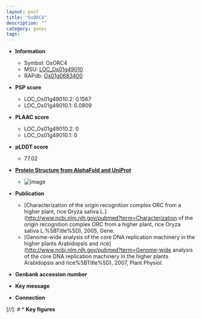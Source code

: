 ```yaml
---
layout: post
title: "OsORC4"
description: ""
category: genes
tags: 
---
```


* **Information**  
    + Symbol: OsORC4  
    + MSU: [LOC_Os01g49010](http://rice.plantbiology.msu.edu/cgi-bin/ORF_infopage.cgi?orf=LOC_Os01g49010)  
    + RAPdb: [Os01g0683400](http://rapdb.dna.affrc.go.jp/viewer/gbrowse_details/irgsp1?name=Os01g0683400)  

* **PSP score**  
    + LOC_Os01g49010.2: 0.1567 
    + LOC_Os01g49010.1: 0.0809 

* **PLAAC score**  
    + LOC_Os01g49010.2: 0 
    + LOC_Os01g49010.1: 0 

* **pLDDT score**
    + 77.02

* **[Protein Structure from AlphaFold and UniProt](https://www.uniprot.org/uniprotkb/Q5N8Q4/entry#structure)**
    + ![image](https://ricepsp.github.io/images/Q5/AF-Q5N8Q4-F1.png)

* **Publication**  
    + [Characterization of the origin recognition complex ORC from a higher plant, rice Oryza sativa L.](http://www.ncbi.nlm.nih.gov/pubmed?term=Characterization of the origin recognition complex ORC from a higher plant, rice Oryza sativa L.%5BTitle%5D), 2005, Gene.
    + [Genome-wide analysis of the core DNA replication machinery in the higher plants Arabidopsis and rice](http://www.ncbi.nlm.nih.gov/pubmed?term=Genome-wide analysis of the core DNA replication machinery in the higher plants Arabidopsis and rice%5BTitle%5D), 2007, Plant Physiol.

* **Genbank accession number**  

* **Key message**  

* **Connection**  

[//]: # * **Key figures**  


